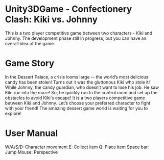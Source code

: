 # Unity3DGame - Confectionery Clash: Kiki vs. Johnny
This is a two player competitive game between two characters - Kiki and Johnny. The development phase still in progress, but you can have an overall idea of the game.

# Game Story
In the Dessert Palace, a crisis looms large -- the world’s most delicious candy has been stolen! Turns out it was the gluttonous Kiki who stole it! While Johnny, the candy guardian, who doesn’t want to lose his job. He saw Kiki run into the maze! So, he quickly run to the control room and set up the obstacles to avoid Kiki's escape! It is a two players competitive game between Kiki and Johnny. Let’s choose your preferred character to fight with your friend! The amazing dessert game world is waiting for you to explore! 

# User Manual
W/A/S/D: Character movement
E: Collect item
Q: Place item
Space bar: Jump
Mouse: Perspective
